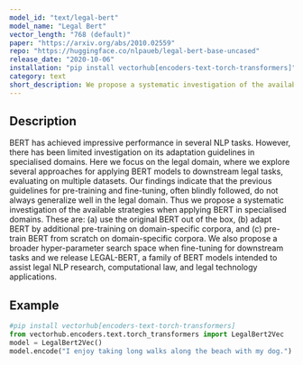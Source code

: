 ```yaml
---
model_id: "text/legal-bert" 
model_name: "Legal Bert" 
vector_length: "768 (default)"
paper: "https://arxiv.org/abs/2010.02559"
repo: "https://huggingface.co/nlpaueb/legal-bert-base-uncased"
release_date: "2020-10-06"
installation: "pip install vectorhub[encoders-text-torch-transformers]"
category: text
short_description: We propose a systematic investigation of the available strategies when applying BERT in Legal domains.
---
```


## Description

BERT has achieved impressive performance in several NLP tasks. However, there has been limited investigation on its adaptation guidelines in specialised domains. Here we focus on the legal domain, where we explore several approaches for applying BERT models to downstream legal tasks, evaluating on multiple datasets. Our findings indicate that the previous guidelines for pre-training and fine-tuning, often blindly followed, do not always generalize well in the legal domain. Thus we propose a systematic investigation of the available strategies when applying BERT in specialised domains. These are: (a) use the original BERT out of the box, (b) adapt BERT by additional pre-training on domain-specific corpora, and (c) pre-train BERT from scratch on domain-specific corpora. We also propose a broader hyper-parameter search space when fine-tuning for downstream tasks and we release LEGAL-BERT, a family of BERT models intended to assist legal NLP research, computational law, and legal technology applications.

## Example

```python
#pip install vectorhub[encoders-text-torch-transformers]
from vectorhub.encoders.text.torch_transformers import LegalBert2Vec
model = LegalBert2Vec()
model.encode("I enjoy taking long walks along the beach with my dog.")
```
